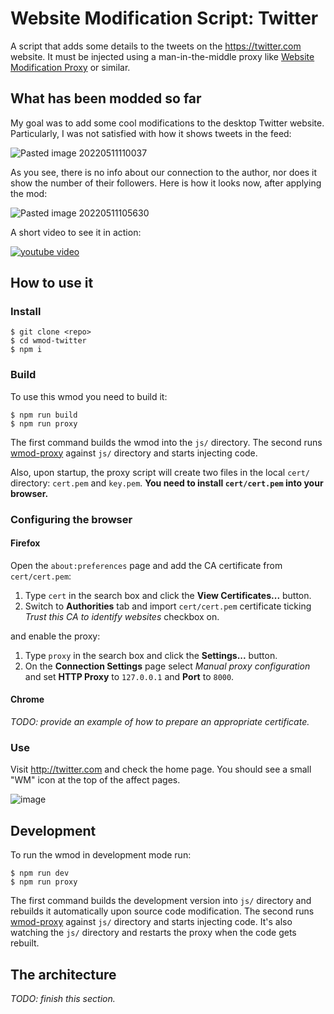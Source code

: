 # Website Modification Script: Twitter

A script that adds some details to the tweets on the https://twitter.com website. It must be injected using a man-in-the-middle
proxy like [Website Modification Proxy](https://github.com/OnkelTem/wmod-script-twitter) or similar.

## What has been modded so far

My goal was to add some cool modifications to the desktop Twitter website. Particularly, I was not satisfied
with how it shows tweets in the feed:

![Pasted image 20220511110037](https://user-images.githubusercontent.com/114060/167895950-869d71fd-66e7-448f-8566-d08af572fe92.png)

As you see, there is no info about our connection to the author, nor does it show the number of their followers. Here is how it looks now, after applying the mod:

![Pasted image 20220511105630](https://user-images.githubusercontent.com/114060/167896028-316c078c-56fc-4ba9-95fd-8e9803d1d236.png)

A short video to see it in action:

[![youtube video](https://img.youtube.com/vi/9gpQZZbrGPk/0.jpg)](https://www.youtube.com/watch?v=9gpQZZbrGPk)

## How to use it

### Install

```
$ git clone <repo>
$ cd wmod-twitter
$ npm i
```

### Build

To use this wmod you need to build it:

```
$ npm run build
$ npm run proxy
```

The first command builds the wmod into the `js/` directory. The second runs [wmod-proxy](https://github.com/OnkelTem/wmod-twitter)
against `js/` directory and starts injecting code.

Also, upon startup, the proxy script will create two files in the local `cert/` directory: `cert.pem` and `key.pem`.
**You need to install `cert/cert.pem` into your browser.**

### Configuring the browser

#### Firefox

Open the `about:preferences` page and add the CA certificate from `cert/cert.pem`:

1. Type `cert` in the search box and click the **View Certificates...** button.
2. Switch to **Authorities** tab and import `cert/cert.pem` certificate ticking _Trust this CA to identify websites_ checkbox on.

and enable the proxy:

1. Type `proxy` in the search box and click the **Settings...** button.
2. On the **Connection Settings** page select _Manual proxy configuration_ and set **HTTP Proxy** to `127.0.0.1` and **Port** to `8000`.

#### Chrome

_TODO: provide an example of how to prepare an appropriate certificate._

### Use

Visit http://twitter.com and check the home page. You should see a small "WM" icon at the top of the affect pages.

![image](https://user-images.githubusercontent.com/114060/169668987-3c84aabb-ddb2-4363-82b5-0153299a0384.png)

## Development

To run the wmod in development mode run:

```
$ npm run dev
$ npm run proxy
```

The first command builds the development version into `js/` directory and rebuilds it automatically upon
source code modification. The second runs [wmod-proxy](https://github.com/OnkelTem/wmod-twitter)
against `js/` directory and starts injecting code. It's also watching the `js/` directory and restarts
the proxy when the code gets rebuilt.

## The architecture

_TODO: finish this section._
